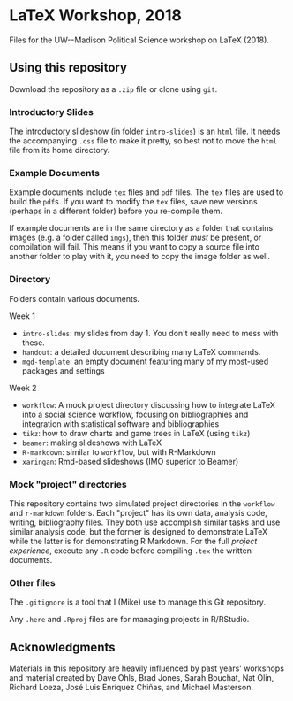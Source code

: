 # LaTeX Workshop, 2018

Files for the UW--Madison Political Science workshop on LaTeX (2018).


## Using this repository

Download the repository as a `.zip` file or clone using `git`. 


### Introductory Slides

The introductory slideshow (in folder `intro-slides`) is an `html` file. It needs the accompanying `.css` file to make it pretty, so best not to move the `html` file from its home directory.


### Example Documents

Example documents include `tex` files and `pdf` files. The `tex` files are used to build the `pdf`s. If you want to modify the `tex` files, save new versions (perhaps in a different folder) before you re-compile them.

If example documents are in the same directory as a folder that contains images (e.g. a folder called `imgs`), then this folder *must* be present, or compilation will fail. This means if you want to copy a source file into another folder to play with it, you need to copy the image folder as well. 




### Directory

Folders contain various documents. 

Week 1

- `intro-slides`: my slides from day 1. You don't really need to mess with these. 
- `handout`: a detailed document describing many LaTeX commands. 
- `mgd-template`: an empty document featuring many of my most-used packages and settings


Week 2

- `workflow`: A mock project directory discussing how to integrate LaTeX into a social science workflow, focusing on bibliographies and integration with statistical software and bibliographies
- `tikz`: how to draw charts and game trees in LaTeX (using `tikz`)
- `beamer`: making slideshows with LaTeX
- `R-markdown`: similar to `workflow`, but with R-Markdown
- `xaringan`: Rmd-based slideshows (IMO superior to Beamer)


### Mock "project" directories

This repository contains two simulated project directories in the `workflow` and `r-markdown` folders. Each "project" has its own data, analysis code, writing, bibliography files. They both use accomplish similar tasks and use similar analysis code, but the former is designed to demonstrate LaTeX while the latter is for demonstrating R Markdown. For the full *project experience*, execute any `.R` code before compiling `.tex` the written documents.


### Other files

The `.gitignore` is a tool that I (Mike) use to manage this Git repository.  

Any `.here` and `.Rproj` files are for managing projects in R/RStudio. 



## Acknowledgments 

Materials in this repository are heavily influenced by past years' workshops and material created by Dave Ohls, Brad Jones, Sarah Bouchat, Nat Olin, Richard Loeza, José Luis Enríquez Chiñas, and Michael Masterson.
